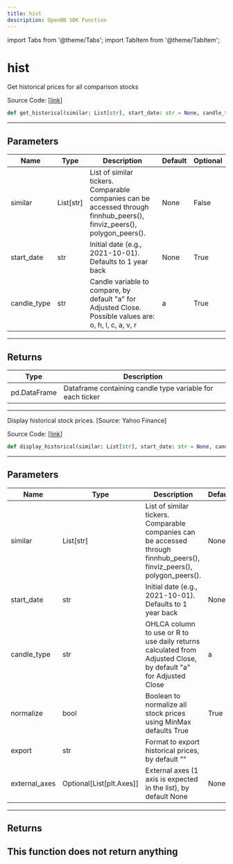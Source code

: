 ```yaml
---
title: hist
description: OpenBB SDK Function
---
```


import Tabs from '@theme/Tabs';
import TabItem from '@theme/TabItem';

# hist

<Tabs>
<TabItem value="model" label="Model" default>

Get historical prices for all comparison stocks

Source Code: [[link](https://github.com/OpenBB-finance/OpenBBTerminal/tree/main/openbb_terminal/stocks/comparison_analysis/yahoo_finance_model.py#L31)]
```python
def get_historical(similar: List[str], start_date: str = None, candle_type: str = "a") -> pd.DataFrame
```
---
## Parameters
| Name | Type | Description | Default | Optional |
| ---- | ---- | ----------- | ------- | -------- |
| similar | List[str] | List of similar tickers.<br/>Comparable companies can be accessed through<br/>finnhub_peers(), finviz_peers(), polygon_peers(). | None | False |
| start_date | str | Initial date (e.g., 2021-10-01). Defaults to 1 year back | None | True |
| candle_type | str | Candle variable to compare, by default "a" for Adjusted Close. Possible values are: o, h, l, c, a, v, r | a | True |

---
## Returns
| Type | Description |
| ---- | ----------- |
| pd.DataFrame | Dataframe containing candle type variable for each ticker |
---


</TabItem>
<TabItem value="view" label="View">

Display historical stock prices. [Source: Yahoo Finance]

Source Code: [[link](https://github.com/OpenBB-finance/OpenBBTerminal/tree/main/openbb_terminal/stocks/comparison_analysis/yahoo_finance_view.py#L43)]
```python
def display_historical(similar: List[str], start_date: str = None, candle_type: str = "a", normalize: bool = True, export: str = "", external_axes: Optional[List[matplotlib.axes._axes.Axes]] = None) -> None
```
---
## Parameters
| Name | Type | Description | Default | Optional |
| ---- | ---- | ----------- | ------- | -------- |
| similar | List[str] | List of similar tickers.<br/>Comparable companies can be accessed through<br/>finnhub_peers(), finviz_peers(), polygon_peers(). | None | False |
| start_date | str | Initial date (e.g., 2021-10-01). Defaults to 1 year back | None | True |
| candle_type | str | OHLCA column to use or R to use daily returns calculated from Adjusted Close, by default "a" for Adjusted Close | a | True |
| normalize | bool | Boolean to normalize all stock prices using MinMax defaults True | True | True |
| export | str | Format to export historical prices, by default "" |  | True |
| external_axes | Optional[List[plt.Axes]] | External axes (1 axis is expected in the list), by default None | None | True |

---
## Returns
This function does not return anything
---


</TabItem>
</Tabs>